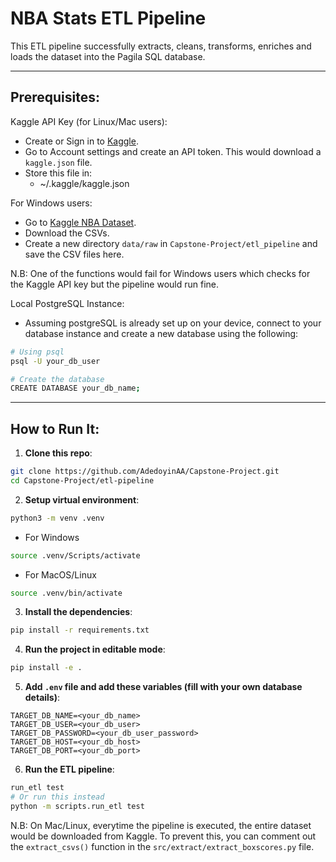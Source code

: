 # NBA Stats ETL Pipeline

This ETL pipeline successfully extracts, cleans, transforms, enriches and loads the dataset into the Pagila SQL database.

---
## Prerequisites:
Kaggle API Key (for Linux/Mac users): 
- Create or Sign in to [Kaggle](https://www.kaggle.com).
- Go to Account settings and create an API token. This would download a `kaggle.json` file.
- Store this file in:
  - ~/.kaggle/kaggle.json
  
For Windows users:
- Go to [Kaggle NBA Dataset](https://www.kaggle.com/datasets/patrickhallila1994/nba-data-from-basketball-reference/data?select=boxscore.csv).
- Download the CSVs.
- Create a new directory `data/raw` in `Capstone-Project/etl_pipeline` and save the CSV files here.

N.B: One of the functions would fail for Windows users which checks for the Kaggle API key but the pipeline would run fine.

Local PostgreSQL Instance:
- Assuming postgreSQL is already set up on your device, connect to your database instance and create a new database using the following:
```bash
# Using psql
psql -U your_db_user

# Create the database
CREATE DATABASE your_db_name;
```
---

## How to Run It:
1. **Clone this repo**:
```bash
git clone https://github.com/AdedoyinAA/Capstone-Project.git
cd Capstone-Project/etl-pipeline
```
2. **Setup virtual environment**:
```bash
python3 -m venv .venv
```
- For Windows
```bash
source .venv/Scripts/activate
```
- For MacOS/Linux
```bash
source .venv/bin/activate
```
3. **Install the dependencies**:
```bash
pip install -r requirements.txt
```
4. **Run the project in editable mode**:
```bash
pip install -e .
```
5. **Add `.env` file and add these variables (fill with your own database details)**:
```env
TARGET_DB_NAME=<your_db_name>
TARGET_DB_USER=<your_db_user>
TARGET_DB_PASSWORD=<your_db_user_password>
TARGET_DB_HOST=<your_db_host>
TARGET_DB_PORT=<your_db_port>
```
6. **Run the ETL pipeline**:
```bash
run_etl test
# Or run this instead
python -m scripts.run_etl test
```

N.B: On Mac/Linux, everytime the pipeline is executed, the entire dataset would be downloaded from Kaggle. To prevent this, you can comment out the `extract_csvs()` function in the `src/extract/extract_boxscores.py` file.

